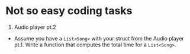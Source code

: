# Not so easy coding tasks

1. Audio player pt.2

  - Assume you have a `List<Song>` with your struct from the Audio player pt.1.
    Write a function that computes the total time for a `List<Song>`.
